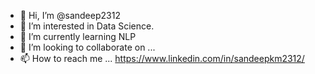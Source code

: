 - 👋 Hi, I’m @sandeep2312
- 👀 I’m interested in Data Science.
- 🌱 I’m currently learning NLP
- 💞️ I’m looking to collaborate on ...
- 📫 How to reach me ... https://www.linkedin.com/in/sandeepkm2312/

<!---
sandeep2312/sandeep2312 is a ✨ special ✨ repository because its `README.md` (this file) appears on your GitHub profile.
You can click the Preview link to take a look at your changes.
--->
